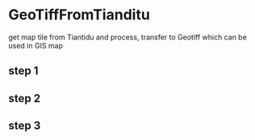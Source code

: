 # GeoTiffFromTianditu
get map tile from Tiantidu and process, transfer to Geotiff which can be used in GIS map

## step 1
## step 2
## step 3

